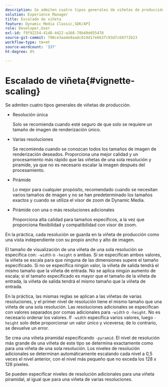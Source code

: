 ```yaml
---
description: Se admiten cuatro tipos generales de viñetas de producción.
solution: Experience Manager
title: Escalado de viñeta
feature: Dynamic Media Classic,SDK/API
role: Developer,User
exl-id: f9f92254-41d8-4d22-a168-78b49dd55478
source-git-commit: 790ce3aa4e9aadc019d17e663fc93d7c69772b23
workflow-type: tm+mt
source-wordcount: '337'
ht-degree: 0%

---
```


# Escalado de viñeta{#vignette-scaling}

Se admiten cuatro tipos generales de viñetas de producción.

* Resolución única

   Solo se recomienda cuando esté seguro de que solo se requiere un tamaño de imagen de renderización único.
* Varias resoluciones

   Se recomienda cuando se conozcan todos los tamaños de imagen de renderización deseados. Proporciona una mejor calidad y un procesamiento más rápido que las viñetas de una sola resolución y piramide, ya que no es necesario escalar la imagen después del procesamiento.
* Pirámide

   Lo mejor para cualquier propósito, recomendado cuando se necesitan varios tamaños de imagen y no se han predeterminado los tamaños exactos y cuando se utiliza el visor de zoom de Dynamic Media.
* Pirámide con una o más resoluciones adicionales

   Proporciona alta calidad para tamaños específicos, a la vez que proporciona flexibilidad y compatibilidad con visor de zoom.

En la práctica, cada resolución se guarda en la viñeta de producción como una vista independiente con su propio ancho y alto de imagen.

El tamaño de visualización de una viñeta de una sola resolución se especifica con: `-width` o `-height` o ambas. Si se especifican ambos valores, la viñeta se escala para que ninguna de las dimensiones supere el tamaño especificado. Si no se especifica ningún valor, la viñeta de salida tendrá el mismo tamaño que la viñeta de entrada. No se aplica ningún aumento de escala; si el tamaño especificado es mayor que el tamaño de la viñeta de entrada, la viñeta de salida tendrá el mismo tamaño que la viñeta de entrada.

En la práctica, las mismas reglas se aplican a las viñetas de varias resoluciones, y el primer nivel de resolución tiene el mismo tamaño que una viñeta de una sola resolución. Las resoluciones adicionales se especifican con valores separados por comas adicionales para `-width` o `-height`. No es necesario ordenar los valores. If `-width` especifica varios valores, luego `-height` solo debe proporcionar un valor único y viceversa; de lo contrario, se devuelve un error.

Se crea una viñeta piramidal especificando `-pyramid`. El nivel de resolución más grande de una viñeta de este tipo se determina exactamente como para una viñeta de una sola resolución. Los niveles de resolución adicionales se determinan automáticamente escalando cada nivel a 0,5 veces el nivel anterior, con el nivel más pequeño que no exceda los 128 x 128 píxeles.

Se pueden especificar niveles de resolución adicionales para una viñeta piramidal, al igual que para una viñeta de varias resoluciones.
